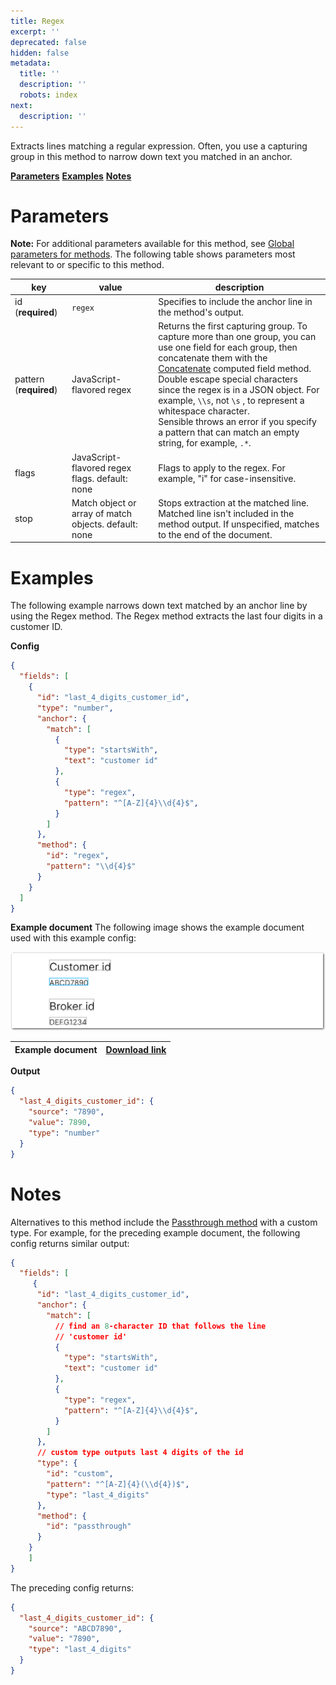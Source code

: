 ```yaml
---
title: Regex
excerpt: ''
deprecated: false
hidden: false
metadata:
  title: ''
  description: ''
  robots: index
next:
  description: ''
---
```

Extracts lines matching a regular expression. Often, you use a capturing group in this method to narrow down text you matched in an anchor. 

[**Parameters**](doc:regex#parameters)
[**Examples**](doc:regex#examples)
[**Notes**](doc:regex#notes)

Parameters
====

**Note:** For additional parameters available for this method, see [Global parameters for methods](doc:method#global-parameters-for-methods). The following table shows parameters most relevant to or specific to this method.


| key                    | value                                                 | description                                                  |
| ---------------------- | ----------------------------------------------------- | ------------------------------------------------------------ |
| id (**required**)      | `regex`                                               | Specifies to include the anchor line in the method's output. |
| pattern (**required**) | JavaScript-flavored regex                             | Returns the first capturing group. To capture more than one group, you can use one field for each group, then concatenate them with the [Concatenate](doc:concatenate) computed field method. <br/>Double escape special characters since the regex is in a JSON object. For example, `\\s`, not `\s` , to represent a whitespace character.<br/>Sensible throws an error if you specify a pattern that can match an empty string, for example, `.*`. |
| flags                  | JavaScript-flavored regex flags. default: none        | Flags to apply to the regex. For example, "i" for case-insensitive. |
| stop                   | Match object or array of match objects. default: none | Stops extraction at the matched line. Matched line isn't included in the method output. If unspecified, matches to the end of the document. |

Examples
====

The following example narrows down text matched by an anchor line by using the Regex method. The Regex method extracts the last four digits in a customer ID.

**Config**

```json
{
  "fields": [
    {
      "id": "last_4_digits_customer_id",
      "type": "number",
      "anchor": {
        "match": [
          {
            "type": "startsWith",
            "text": "customer id"
          },
          {
            "type": "regex",
            "pattern": "^[A-Z]{4}\\d{4}$",
          }
        ]
      },
      "method": {
        "id": "regex",
        "pattern": "\\d{4}$"
      }
    }
  ]
}
```

**Example document**
The following image shows the example document used with this example config:

![Click to enlarge](https://raw.githubusercontent.com/sensible-hq/sensible-docs/main/readme-sync/assets/v0/images/final/regex.png)

| Example document | [Download link](https://raw.githubusercontent.com/sensible-hq/sensible-docs/main/readme-sync/assets/v0/pdfs/regex.pdf) |
| ------------------------------- | ---------------------------------------------------------------------------------------------------------------------------------------- |

**Output**

```json
{
  "last_4_digits_customer_id": {
    "source": "7890",
    "value": 7890,
    "type": "number"
  }
}
```



Notes
====

Alternatives to this method include the [Passthrough method](doc:passthrough) with a custom type. For example, for the preceding example document, the following config returns similar output:

```json
{
  "fields": [
     {
      "id": "last_4_digits_customer_id",
      "anchor": {
        "match": [
          // find an 8-character ID that follows the line
          // 'customer id'
          {
            "type": "startsWith",
            "text": "customer id"
          },
          {
            "type": "regex",
            "pattern": "^[A-Z]{4}\\d{4}$",
          }
        ]
      },
      // custom type outputs last 4 digits of the id
      "type": {
        "id": "custom",
        "pattern": "^[A-Z]{4}(\\d{4})$",
        "type": "last_4_digits"
      },
      "method": {
        "id": "passthrough"
      }
    }
    ]
}
```

The preceding config returns:

```json
{
  "last_4_digits_customer_id": {
    "source": "ABCD7890",
    "value": "7890",
    "type": "last_4_digits"
  }
}
```